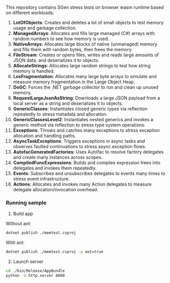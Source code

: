 This repository contains SGen stress tests on browser wasm runtime based on different workloads:
1. **LotOfObjects**: Creates and deletes a lot of small objects to test memory usage and garbage collection.
2. **ManagedArrays**: Allocates and fills large managed (C#) arrays with random numbers to see how memory is used.
3. **NativeArrays**: Allocates large blocks of native (unmanaged) memory and fills them with random bytes, then frees the memory.
4. **FileStream**: Creates or opens files, writes and reads large amounts of JSON data, and deserializes it to objects.
5. **AllocateStrings**: Allocates large random strings to test how string memory is handled.
6. **LosFragmentation**: Allocates many large byte arrays to simulate and measure memory fragmentation in the Large Object Heap.
7. **DoGC**: Forces the .NET garbage collector to run and clean up unused memory.
8. **RequestLargeJsonAsString**: Downloads a large JSON payload from a local server as a string and deserializes it to objects.
9. **GenericClasses**: Instantiates closed generic types via reflection repeatedly to stress metadata and allocation.
10. **GenericClassesLevel2**: Instantiates nested generics and invokes a generic method via reflection to stress type system operations.
11. **Exceptions**: Throws and catches many exceptions to stress exception allocation and handling paths.
12. **AsyncTaskExceptions**: Triggers exceptions in async tasks and observes faulted continuations to stress async exception flows.
13. **AutofacGeneratedFactories**: Uses Autofac to resolve factory delegates and create many instances across scopes.
14. **CompiledFuncExpressions**: Builds and compiles expression trees into delegates and invokes them repeatedly.
15. **Events**: Subscribes and unsubscribes delegates to events many times to stress event infrastructure.
16. **Actions**: Allocates and invokes many Action delegates to measure delegate allocation/invocation overhead.

### Running sample

1. Build app

Without aot:
```bash
dotnet publish ./memtest.csproj
```
With aot:
```bash
dotnet publish ./memtest.csproj -p aot=true
```

2. Launch server
```bash
cd ./bin/Release/AppBundle
python -m http.server 8080
```
